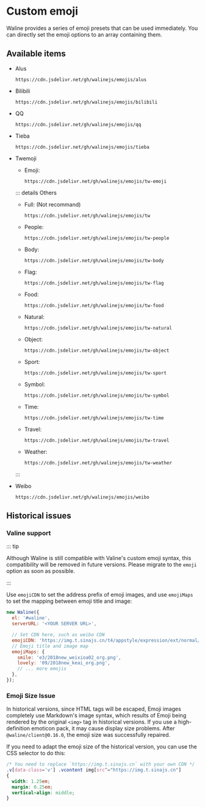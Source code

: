 # Custom emoji

Waline provides a series of emoji presets that can be used immediately. You can directly set the emoji options to an array containing them.

## Available items

- Alus

  ```
  https://cdn.jsdelivr.net/gh/walinejs/emojis/alus
  ```

- Bilibili

  ```
  https://cdn.jsdelivr.net/gh/walinejs/emojis/bilibili
  ```

- QQ

  ```
  https://cdn.jsdelivr.net/gh/walinejs/emojis/qq
  ```

- Tieba

  ```
  https://cdn.jsdelivr.net/gh/walinejs/emojis/tieba
  ```

- Twemoji

  - Emoji:

    ```
    https://cdn.jsdelivr.net/gh/walinejs/emojis/tw-emoji
    ```

  ::: details Others

  - Full: (Not recommand)

    ```
    https://cdn.jsdelivr.net/gh/walinejs/emojis/tw
    ```

  - People:

    ```
    https://cdn.jsdelivr.net/gh/walinejs/emojis/tw-people
    ```

  - Body:

    ```
    https://cdn.jsdelivr.net/gh/walinejs/emojis/tw-body
    ```

  - Flag:

    ```
    https://cdn.jsdelivr.net/gh/walinejs/emojis/tw-flag
    ```

  - Food:

    ```
    https://cdn.jsdelivr.net/gh/walinejs/emojis/tw-food
    ```

  - Natural:

    ```
    https://cdn.jsdelivr.net/gh/walinejs/emojis/tw-natural
    ```

  - Object:

    ```
    https://cdn.jsdelivr.net/gh/walinejs/emojis/tw-object
    ```

  - Sport:

    ```
    https://cdn.jsdelivr.net/gh/walinejs/emojis/tw-sport
    ```

  - Symbol:

    ```
    https://cdn.jsdelivr.net/gh/walinejs/emojis/tw-symbol
    ```

  - Time:

    ```
    https://cdn.jsdelivr.net/gh/walinejs/emojis/tw-time
    ```

  - Travel:

    ```
    https://cdn.jsdelivr.net/gh/walinejs/emojis/tw-travel
    ```

  - Weather:

    ```
    https://cdn.jsdelivr.net/gh/walinejs/emojis/tw-weather
    ```

  :::

- Weibo

  ```
  https://cdn.jsdelivr.net/gh/walinejs/emojis/weibo
  ```

## Historical issues

### Valine support

::: tip

Although Waline is still compatible with Valine's custom emoji syntax, this compatibility will be removed in future versions. Please migrate to the `emoji` option as soon as possible.

:::

Use `emojiCDN` to set the address prefix of emoji images, and use `emojiMaps` to set the mapping between emoji title and image:

```js
new Waline({
  el: '#waline',
  serverURL: '<YOUR SERVER URL>',

  // Set CDN here, such as weibo CDN
  emojiCDN: 'https://img.t.sinajs.cn/t4/appstyle/expression/ext/normal/',
  // Emoji title and image map
  emojiMaps: {
    smile: 'e3/2018new_weixioa02_org.png',
    lovely: '09/2018new_keai_org.png',
    // ... more emojis
  },
});
```

### Emoji Size Issue

In historical versions, since HTML tags will be escaped, Emoji images completely use Markdown's image syntax, which results of Emoji being rendered by the original `<img>` tag in historical versions. If you use a high-definition emoticon pack, it may cause display size problems. After `@waline/client@0.16.0`, the emoji size was successfully repaired.

If you need to adapt the emoji size of the historical version, you can use the CSS selector to do this:

```css
/* You need to replace `https://img.t.sinajs.cn` with your own CDN */
.v[data-class='v'] .vcontent img[src^="https://img.t.sinajs.cn"]
{
  width: 1.25em;
  margin: 0.25em;
  vertical-align: middle;
}
```
